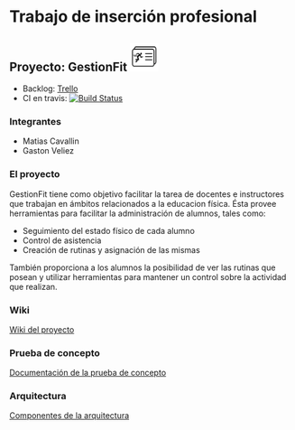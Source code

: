 # Trabajo de inserción profesional
## Proyecto: GestionFit <img src="https://github.com/MatiCava/GestionFitTip/blob/master/gestionFitApp/src/assets/imgs/icon.png" height="50" width="50">

- Backlog: [Trello](https://trello.com/b/PpSRi2VA/gestionfit)
- CI en travis: [![Build Status](https://travis-ci.org/MatiCava/GestionFitTip.svg?branch=master)](https://travis-ci.org/MatiCava/GestionFitTip)

### Integrantes
- Matias Cavallin
- Gaston Veliez

### El proyecto
GestionFit tiene como objetivo facilitar la tarea de docentes e instructores que trabajan en ámbitos relacionados a la educacion física.
Ésta provee herramientas para facilitar la administración de alumnos, tales como:

- Seguimiento del estado físico de cada alumno
- Control de asistencia
- Creación de rutinas y asignación de las mismas

También proporciona a los alumnos la posibilidad de ver las rutinas que posean y utilizar herramientas para mantener un control sobre la actividad que realizan.

### Wiki
[Wiki del proyecto](https://github.com/MatiCava/GestionFitTip/wiki)

### Prueba de concepto
[Documentación de la prueba de concepto](https://github.com/MatiCava/GestionFitTip/wiki/Prueba-de-concepto)

### Arquitectura
[Componentes de la arquitectura](https://github.com/MatiCava/GestionFitTip/wiki/Componentes-de-la-arquitectura)

